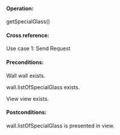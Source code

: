 #### Operation: 

getSpecialGlass() 

#### Cross reference: 

Use case 1: Send Request 

#### Preconditions: 

Wall wall exists.

wall.listOfSpecialGlass exists. 

View view exists. 

#### Postconditions: 

wall.listOfSpecialGlass is presented in view. 
